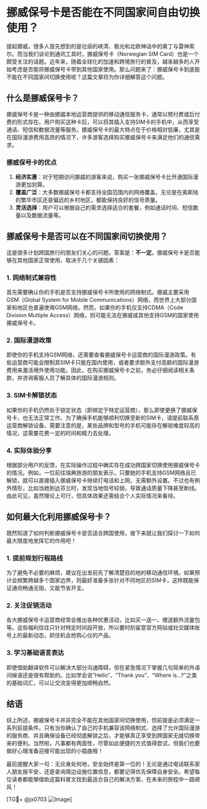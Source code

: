 # 挪威保号卡是否能在不同国家间自由切换使用？

提起挪威，很多人首先想到的是壮丽的峡湾、极光和北欧神话中的奥丁与雷神索尔。而当我们谈论到通讯工具时，挪威保号卡（Norwegian SIM Card）也是一个颇受关注的话题。近年来，随着全球化的加速和跨境旅行的普及，越来越多的人开始考虑是否能将挪威保号卡带到其他国家使用。那么问题来了：挪威保号卡到底能不能在不同国家间切换使用呢？这篇文章将为你详细解答这个问题。

## 什么是挪威保号卡？

挪威保号卡是一种由挪威本地运营商提供的移动通信服务卡，通常以预付费或后付费的形式存在。用户购买这种卡后，可以将其插入支持SIM卡的手机中，从而享受通话、短信和数据流量等服务。挪威保号卡的最大特点在于价格相对低廉，尤其是在国际漫游费用高昂的情况下，许多游客选择购买挪威保号卡来满足他们的通信需求。

### 挪威保号卡的优点

1. **经济实惠**：对于短期访问挪威的游客来说，购买一张挪威保号卡比开通国际漫游更加划算。
2. **覆盖广泛**：大多数挪威保号卡都支持全国范围内的网络覆盖，无论是在奥斯陆的繁华市区还是偏远的乡村地区，都能保持良好的信号质量。
3. **灵活选择**：用户可以根据自己的需求选择适合的套餐，例如通话时间、短信数量以及数据流量等。

## 挪威保号卡是否可以在不同国家间切换使用？

这是很多计划跨国旅行的朋友们关心的问题。答案是：**不一定**。挪威保号卡是否能够在其他国家正常使用，取决于几个关键因素：

### 1. 网络制式兼容性

首先需要确认你的手机是否支持挪威保号卡所使用的网络制式。挪威主要采用GSM（Global System for Mobile Communications）网络，而世界上大部分国家和地区也普遍使用GSM网络。然而，如果你的手机仅支持CDMA（Code Division Multiple Access）网络，则可能无法在挪威或其他支持GSM的国家使用挪威保号卡。

### 2. 国际漫游政策

即使你的手机支持GSM网络，还需要查看挪威保号卡运营商的国际漫游政策。有些运营商可能会限制其SIM卡只能在国内使用，或者要求额外支付高额的国际漫游费用来激活境外使用功能。因此，在购买挪威保号卡之前，务必仔细阅读相关条款，并咨询客服人员了解具体的国际漫游规则。

### 3. SIM卡解锁状态

如果你的手机仍然处于锁定状态（即绑定于特定运营商），那么即使更换了挪威保号卡，也无法正常工作。为了确保手机能够顺利切换至新的SIM卡，请提前联系原运营商解锁设备。需要注意的是，某些品牌和型号的手机可能存在解锁难度较高的情况，这需要花费一定的时间和精力去处理。

### 4. 实际体验分享

根据部分用户的反馈，在实际操作过程中确实存在成功跨国家切换使用挪威保号卡的情况。例如，一位前往瑞典旅游的朋友表示，只要她的手机支持GSM网络且已解锁，就可以直接插入挪威保号卡继续打电话和上网，无需额外设置。不过也有例外情形，比如当她到达芬兰时，发现当地信号较弱，导致通话质量下降甚至断线。由此可见，虽然理论上可行，但具体效果还需结合个人实际情况来看待。

## 如何最大化利用挪威保号卡？

既然知道了如何判断挪威保号卡是否适合跨国使用，接下来就让我们探讨一下如何最大限度地发挥它的作用吧！

### 1. 提前规划行程路线

为了避免不必要的麻烦，建议在出发前先了解清楚目的地的移动通信环境。如果预计会频繁跨越多个国家边界，则最好准备多张针对不同地区的SIM卡，这样既能保证通讯畅通无阻，又能节省开支。

### 2. 关注促销活动

各大挪威保号卡运营商经常会推出各种优惠活动，比如买一送一、赠送额外流量包等。这些福利往往只针对特定时间段开放，所以要时刻留意官方网站或社交媒体账号上的最新动态，抓住机会抢购心仪的产品。

### 3. 学习基础语言表达

即使借助翻译软件可以解决大部分沟通障碍，但在紧急情况下掌握几句简单的外语问候语还是很有帮助的。比如学会说“Hello”、“Thank you”、“Where is...?”之类的基础词汇，可以让交流变得更加顺畅自然。

## 结语

综上所述，挪威保号卡并非完全不能在其他国家间切换使用，但前提是必须满足一系列前提条件。只有当你确认了自己的手机兼容该网络制式、选择了允许国际漫游的服务商、并且确保设备已经彻底解锁之后，才能够真正享受到跨国家无缝切换带来的便利。当然啦，凡事都有两面性，尽管如此便捷的方式值得尝试，但我们也要做好心理准备迎接可能出现的小插曲哦！

最后提醒大家一句：无论身处何地，安全始终是第一位的！无论是通过电话联系家人朋友报平安，还是查询周边设施位置信息，都要记得优先保障自身安全。希望每位读者都能够借助这篇科普文找到最适合自己的解决方案，在未来的旅程中一路顺风！

[TG💪+ @jx0703 ![Image](https://github.com/user-attachments/assets/dbca1d08-cadb-493c-b0ec-ad6f7a83f270)]
